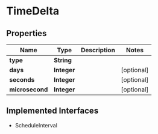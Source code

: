 

# TimeDelta

## Properties

Name | Type | Description | Notes
------------ | ------------- | ------------- | -------------
**type** | **String** |  | 
**days** | **Integer** |  |  [optional]
**seconds** | **Integer** |  |  [optional]
**microsecond** | **Integer** |  |  [optional]


## Implemented Interfaces

* ScheduleInterval


